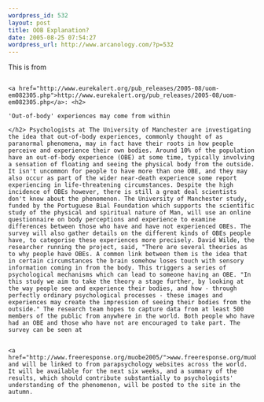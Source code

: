 ```yaml
--- 
wordpress_id: 532
layout: post
title: OOB Explanation?
date: 2005-08-25 07:54:27
wordpress_url: http://www.arcanology.com/?p=532
---
```

This is from 
                                                                                                                                                                                                                                                                                                                                                                                                                                                                                                                                                                                                                                                                                                                                                                        
                                                                                                                                                                                                                                                                                                                                                                                                                                                                                                                                                                                                                                                                                                                                                                        <a href="http://www.eurekalert.org/pub_releases/2005-08/uom-em082305.php">http://www.eurekalert.org/pub_releases/2005-08/uom-em082305.php</a>: <h2>
                                                                                                                                                                                                                                                                                                                                                                                                                                                                                                                                                                                                                                                                                                                                                                          'Out-of-body' experiences may come from within
                                                                                                                                                                                                                                                                                                                                                                                                                                                                                                                                                                                                                                                                                                                                                                        </h2> Psychologists at The University of Manchester are investigating the idea that out-of-body experiences, commonly thought of as paranormal phenomena, may in fact have their roots in how people perceive and experience their own bodies. Around 10% of the population have an out-of-body experience (OBE) at some time, typically involving a sensation of floating and seeing the physical body from the outside. It isn't uncommon for people to have more than one OBE, and they may also occur as part of the wider near-death experience some report experiencing in life-threatening circumstances. Despite the high incidence of OBEs however, there is still a great deal scientists don't know about the phenomenon. The University of Manchester study, funded by the Portuguese Bial Foundation which supports the scientific study of the physical and spiritual nature of Man, will use an online questionnaire on body perceptions and experience to examine differences between those who have and have not experienced OBEs. The survey will also gather details on the different kinds of OBEs people have, to categorise these experiences more precisely. David Wilde, the researcher running the project, said, "There are several theories as to why people have OBEs. A common link between them is the idea that in certain circumstances the brain somehow loses touch with sensory information coming in from the body. This triggers a series of psychological mechanisms which can lead to someone having an OBE. "In this study we aim to take the theory a stage further, by looking at the way people see and experience their bodies, and how - through perfectly ordinary psychological processes - these images and experiences may create the impression of seeing their bodies from the outside." The research team hopes to capture data from at least 500 members of the public from anywhere in the world. Both people who have had an OBE and those who have not are encouraged to take part. The survey can be seen at 
                                                                                                                                                                                                                                                                                                                                                                                                                                                                                                                                                                                                                                                                                                                                                                        
                                                                                                                                                                                                                                                                                                                                                                                                                                                                                                                                                                                                                                                                                                                                                                        <a href="http://www.freeresponse.org/muobe2005/">www.freeresponse.org/muobe2005/</a> and will be linked to from parapsychology websites across the world. It will be available for the next six weeks, and a summary of the results, which should contribute substantially to psychologists' understanding of the phenomenon, will be posted to the site in the autumn.